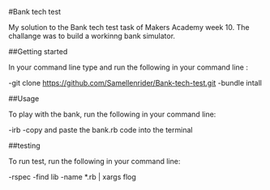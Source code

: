 #Bank tech test

My solution to the Bank tech test task of Makers Academy week 10.
The challange was to build a workinng bank simulator.

##Getting started

In your command line type and run the following in your command line :

-git clone https://github.com/Samellenrider/Bank-tech-test.git
-bundle intall

##Usage

To play with the bank, run the following in your command line:

-irb
-copy and paste the bank.rb code into the terminal

##testing

To run test, run the following in your command line:

-rspec
-find lib -name \*.rb | xargs flog 

